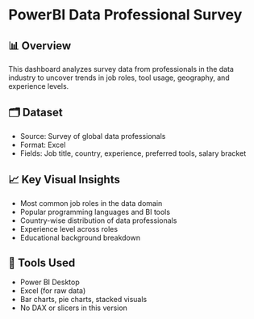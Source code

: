 # PowerBI Data Professional Survey

## 📊 Overview
This dashboard analyzes survey data from professionals in the data industry to uncover trends in job roles, tool usage, geography, and experience levels.

## 🗂️ Dataset
- Source: Survey of global data professionals
- Format: Excel
- Fields: Job title, country, experience, preferred tools, salary bracket

## 📈 Key Visual Insights
- Most common job roles in the data domain
- Popular programming languages and BI tools
- Country-wise distribution of data professionals
- Experience level across roles
- Educational background breakdown

## 🧰 Tools Used
- Power BI Desktop
- Excel (for raw data)
- Bar charts, pie charts, stacked visuals
- No DAX or slicers in this version

